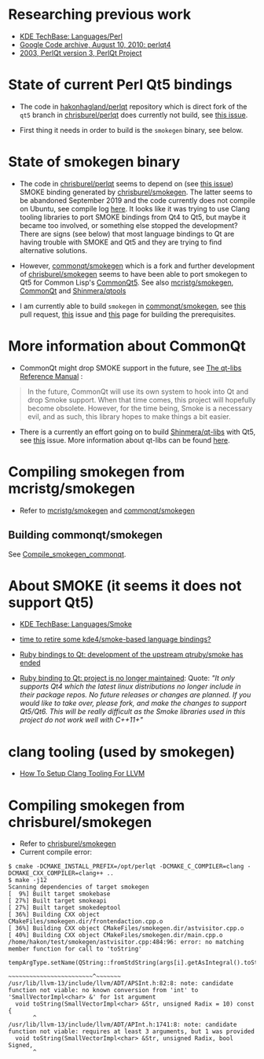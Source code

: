 # Researching previous work

- [KDE TechBase: Languages/Perl](https://techbase.kde.org/Languages/Perl)
- [Google Code archive, August 10, 2010: perlqt4](https://code.google.com/archive/p/perlqt4/)
- [2003, PerlQt version 3, PerlQt Project](http://perlqt.sourceforge.net/)

# State of current Perl Qt5 bindings

- The code
in [hakonhagland/perlqt](https://github.com/hakonhagland/perlqt)
repository which is direct fork of the `qt5` branch
in [chrisburel/perlqt](https://github.com/chrisburel/perlqt) does
currently not build, see [this issue](https://github.com/chrisburel/perlqt/issues/1).

- First thing it needs in order to build is the `smokegen` binary, see
  below.

# State of smokegen binary

- The code in [chrisburel/perlqt](https://github.com/chrisburel/perlqt) seems to depend
  on (see [this issue](https://github.com/chrisburel/perlqt/issues/1))
  SMOKE binding generated by
  [chrisburel/smokegen](https://github.com/chrisburel/smokegen). The
  latter seems to be abandoned September 2019 and the code currently
  does not compile on Ubuntu, see compile log
  [here](Compile_smokegen_chrisburel.md).
  It looks like it was trying to use
  Clang tooling libraries to port SMOKE bindings from Qt4 to Qt5, but
  maybe it became too involved, or something else
  stopped the development? There are signs (see below) that most
  language bindings to Qt are having trouble with SMOKE and Qt5 and they
  are trying to find alternative solutions.

- However, [commonqt/smokegen](https://github.com/commonqt/smokegen)
  which is a fork and further development
  of [chrisburel/smokegen](https://github.com/chrisburel/smokegen)
   seems to have been able to port smokegen to Qt5 for Common
  Lisp's [CommonQt5](https://github.com/commonqt/commonqt5). See
  also [mcristg/smokegen](https://github.com/mcristg/smokegen), [CommonQt](https://commonqt.common-lisp.dev/) and [Shinmera/qtools](https://github.com/Shinmera/qtools)

- I am currently able to build `smokegen`
  in [commonqt/smokegen](https://github.com/commonqt/smokegen),
  see [this](https://github.com/commonqt/smokegen/pull/1) pull
  request, [this](https://github.com/commonqt/commonqt5/issues/4)
  issue
  and [this](Compile_smokegen_commonqt.md) page for building the prerequisites.

# More information about CommonQt

- CommonQt might drop SMOKE support in the future, see [The qt-libs Reference Manual](https://quickref.common-lisp.net/qt-libs.html#Introduction) :

> In the future, CommonQt will use its own system to hook into Qt and drop Smoke support. When that time comes, this project will hopefully become obsolete. However, for the time being, Smoke is a necessary evil, and as such, this library hopes to make things a bit easier.

- There is a currently an effort going on to build [Shinmera/qt-libs](https://github.com/Shinmera/qt-libs) with Qt5, see [this](https://github.com/commonqt/commonqt5/issues/2) issue. More information about qt-libs can be found [here](https://shinmera.github.io/qt-libs/).


# Compiling smokegen from mcristg/smokegen

- Refer to [mcristg/smokegen](https://github.com/mcristg/smokegen) and [commonqt/smokegen](https://github.com/commonqt/smokegen)

## Building commonqt/smokegen

See [Compile_smokegen_commonqt](Compile_smokegen_commonqt.md).

# About SMOKE (it seems it does not support Qt5)

- [KDE TechBase: Languages/Smoke](https://techbase.kde.org/Languages/Smoke)

- [time to retire some kde4/smoke-based language bindings?](https://devel.fedoraproject.narkive.com/wcw8K9x3/time-to-retire-some-kde4-smoke-based-language-bindings)

- [Ruby bindings to Qt: development of the upstream qtruby/smoke has ended](https://github.com/ryanmelt/qtbindings/issues/131)

- [Ruby binding to Qt: project is no longer maintained](https://github.com/ryanmelt/qtbindings): Quote:
  *"It only supports Qt4 which the latest linux distributions no longer
  include in their package repos. No future releases or changes are
  planned. If you would like to take over, please fork, and make the
  changes to support Qt5/Qt6. This will be really difficult as the
  Smoke libraries used in this project do not work well with C++11+"*

# clang tooling (used by smokegen)
- [How To Setup Clang Tooling For LLVM](https://clang.llvm.org/docs/HowToSetupToolingForLLVM.html)

# Compiling smokegen from chrisburel/smokegen

- Refer to [chrisburel/smokegen](https://github.com/chrisburel/smokegen)
- Current compile error:
```
$ cmake -DCMAKE_INSTALL_PREFIX=/opt/perlqt -DCMAKE_C_COMPILER=clang -DCMAKE_CXX_COMPILER=clang++ ..
$ make -j12
Scanning dependencies of target smokegen
[  9%] Built target smokebase
[ 27%] Built target smokeapi
[ 27%] Built target smokedeptool
[ 36%] Building CXX object CMakeFiles/smokegen.dir/frontendaction.cpp.o
[ 36%] Building CXX object CMakeFiles/smokegen.dir/astvisitor.cpp.o
[ 40%] Building CXX object CMakeFiles/smokegen.dir/main.cpp.o
/home/hakon/test/smokegen/astvisitor.cpp:484:96: error: no matching member function for call to 'toString'
                            tempArgType.setName(QString::fromStdString(args[i].getAsIntegral().toString(10)));
                                                                       ~~~~~~~~~~~~~~~~~~~~~~~~^~~~~~~~
/usr/lib/llvm-13/include/llvm/ADT/APSInt.h:82:8: note: candidate function not viable: no known conversion from 'int' to 'SmallVectorImpl<char> &' for 1st argument
  void toString(SmallVectorImpl<char> &Str, unsigned Radix = 10) const {
       ^
/usr/lib/llvm-13/include/llvm/ADT/APInt.h:1741:8: note: candidate function not viable: requires at least 3 arguments, but 1 was provided
  void toString(SmallVectorImpl<char> &Str, unsigned Radix, bool Signed,
       ^

```
